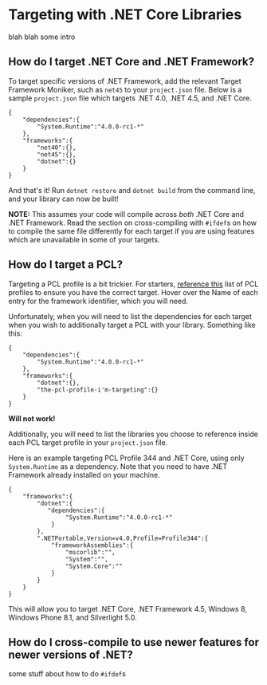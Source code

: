 # Targeting with .NET Core Libraries

blah blah some intro

## How do I target .NET Core and .NET Framework?

To target specific versions of .NET Framework, add the relevant Target Framework Moniker, such as `net45` to your `project.json` file.  Below is a sample `project.json` file which targets .NET 4.0, .NET 4.5, and .NET Core.

```
{
    "dependencies":{
        "System.Runtime":"4.0.0-rc1-*"
    },
    "frameworks":{
        "net40":{},
        "net45":{},
        "dotnet":{}
    }
}
```

And that's it!  Run `dotnet restore` and `dotnet build` from the command line, and your library can now be built!

**NOTE:** This assumes your code will compile across *both* .NET Core and .NET Framework.  Read the section on cross-compiling with `#ifdef`s on how to compile the same file differently for each target if you are using features which are unavailable in some of your targets.

## How do I target a PCL?

Targeting a PCL profile is a bit trickier.  For starters, [reference this](http://embed.plnkr.co/03ck2dCtnJogBKHJ9EjY) list of PCL profiles to ensure you have the correct target.  Hover over the Name of each entry for the framework identifier, which you will need.

Unfortunately, when you will need to list the dependencies for each target when you wish to additionally target a PCL with your library.  Something like this:

```
{
    "dependencies":{
        "System.Runtime":"4.0.0-rc1-*"
    },
    "frameworks":{
        "dotnet":{},
        "the-pcl-profile-i'm-targeting":{}
    }
}
```

**Will not work!**

Additionally, you will need to list the libraries you choose to reference inside each PCL target profile in your `project.json` file.

Here is an example targeting PCL Profile 344 and .NET Core, using only `System.Runtime` as a dependency.  Note that you need to have .NET Framework already installed on your machine.

```
{
    "frameworks":{
        "dotnet":{
           "dependencies":{
                "System.Runtime":"4.0.0-rc1-*"
            }
        },
        ".NETPortable,Version=v4.0,Profile=Profile344":{
            "frameworkAssemblies":{
                "mscorlib":"",
                "System":"",
                "System.Core":""
            }
        }
    }
}
```

This will allow you to target .NET Core, .NET Framework 4.5, Windows 8, Windows Phone 8.1, and Silverlight 5.0.

## How do I cross-compile to use newer features for newer versions of .NET?

some stuff about how to do `#ifdef`s
